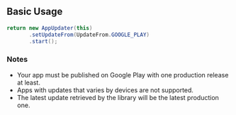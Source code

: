 ## Basic Usage
```Java
return new AppUpdater(this)
       .setUpdateFrom(UpdateFrom.GOOGLE_PLAY)
       .start();
```

### Notes
* Your app must be published on Google Play with one production release at least.
* Apps with updates that varies by devices are not supported.
* The latest update retrieved by the library will be the latest production one.